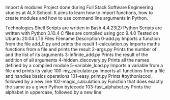 Import & modules
Project done during Full Stack Software Engineering studies at ALX School. It aims to learn how to import functions, how to create modules and how to use command line arguments in Python.

Technologies
Shell Scripts are written in Bash 4.4.23(2)
Python Scripts are written with Python 3.10.4
C files are compiled using gcc 9.4.0
Tested on Ubuntu 20.04 LTS
Files
Filename	Description
0-add.py	Imports a function from the file add_0.py and prints the result
1-calculation.py	Imports maths functions from a file and prints the result
2-args.py	Prints the number of and the list of its arguments
3-infinite_add.py	Prints the result of the addition of all arguments
4-hidden_discovery.py	Prints all the names defined by a compiled module
5-variable_load.py	Imports a variable from a file and prints its value
100-my_calculator.py	Imports all functions from a file and handles basics operations
101-easy_print.py	Prints #pythoniscool, followed by a new line
102-magic_calculation.py	Function that does exactly the same as a given Python bytecode
103-fast_alphabet.py	Prints the alphabet in uppercase, followed by a new line
